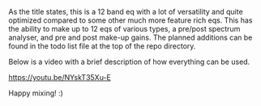As the title states, this is a 12 band eq with a lot of versatility and quite optimized compared to some other much more feature rich eqs. This has the ability to make up to 12 eqs of various types, a pre/post spectrum analyser, and pre and post make-up gains. 
The planned additions can be found in the todo list file at the top of the repo directory.

Below is a video with a brief description of how everything can be used.

https://youtu.be/NYskT35Xu-E

Happy mixing! :)
